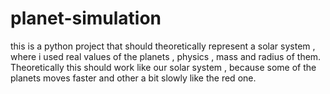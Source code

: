 # planet-simulation

this is a python project that should theoretically represent a solar system , where i used real values of the planets , physics , mass and radius of them.
Theoretically this should work like our solar system , because some of the planets moves faster and other a bit slowly like the red one.
